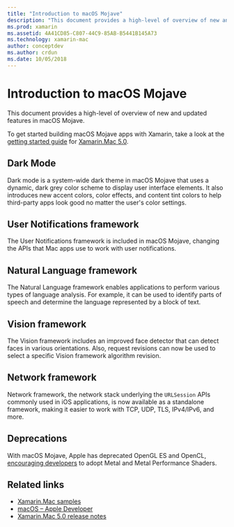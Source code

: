 ```yaml
---
title: "Introduction to macOS Mojave"
description: "This document provides a high-level of overview of new and updated features in macOS Mojave."
ms.prod: xamarin
ms.assetid: 4A41CD85-C807-44C9-85AB-B5441B145A73
ms.technology: xamarin-mac
author: conceptdev
ms.author: crdun
ms.date: 10/05/2018
---
```

# Introduction to macOS Mojave

This document provides a high-level of overview of new and updated
features in macOS Mojave.

To get started building macOS Mojave apps with Xamarin, take a look at the [getting started guide](~/mac/platform/introduction-to-macos-mojave/get-started.md) for [Xamarin.Mac 5.0](https://github.com/xamarin/release-notes-archive/blob/master/release-notes/mac/xamarin.mac_5/xamarin.mac_5.0.md).

## Dark Mode

Dark mode is a system-wide dark theme in macOS Mojave that uses a dynamic,
dark grey color scheme to display user interface elements. It also
introduces new accent colors, color effects, and content tint colors to
help third-party apps look good no matter the user's color settings.

## User Notifications framework

The User Notifications framework is included in macOS Mojave, changing
the APIs that Mac apps use to work with user notifications.

## Natural Language framework

The Natural Language framework enables applications to perform various
types of language analysis. For example, it can be used to identify parts
of speech and determine the language represented by a block of text.

## Vision framework

The Vision framework includes an improved face detector that can detect
faces in various orientations. Also, request revisions can now be used to
select a specific Vision framework algorithm revision.

## Network framework

Network framework, the network stack underlying the `URLSession` APIs
commonly used in iOS applications, is now available as a standalone
framework, making it easier to work with TCP, UDP, TLS, IPv4/IPv6, and
more.

## Deprecations

With macOS Mojave, Apple has deprecated OpenGL ES and OpenCL,
[encouraging developers](https://developer.apple.com/macos/whats-new/)
to adopt Metal and Metal Performance Shaders.

## Related links

- [Xamarin.Mac samples](https://docs.microsoft.com/samples/browse/?products=xamarin&term=Xamarin.Mac)
- [macOS – Apple Developer](https://developer.apple.com/macos/)
- [Xamarin.Mac 5.0 release notes](https://docs.microsoft.com/xamarin/mac/release-notes/5/5.0/)

